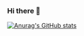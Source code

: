 ### Hi there 👋

[![Anurag's GitHub stats](https://github-readme-stats.vercel.app/api?username=saiber-elite)](https://github.com/anuraghazra/github-readme-stats)
